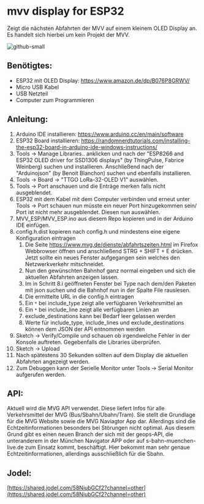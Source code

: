 # mvv display for ESP32
Zeigt die nächsten Abfahrten der MVV auf einem kleinem OLED Display an. Es handelt sich hierbei um kein Projekt der MVV.

![github-small](images/mvv_display_U2_Königsplatz.jpg)

## Benötigtes:
- ESP32 mit OLED Display: https://www.amazon.de/dp/B076P8GRWV/
- Micro USB Kabel
- USB Netzteil
- Computer zum Programmieren

## Anleitung:
1.  Arduino IDE installieren: https://www.arduino.cc/en/main/software
1.  ESP32 Board installieren: https://randomnerdtutorials.com/installing-the-esp32-board-in-arduino-ide-windows-instructions/
1.  Tools -> Manage Libraries.. anklicken und nach der "ESP8266 and ESP32 OLED driver for SSD1306 displays" (by ThingPulse, Fabrice Weinberg) suchen und installieren. Anschließend nach der "Arduinojson" (by Benoit Blanchon) suchen und ebenfalls installieren.
1.  Tools -> Board -> "TTGO LoRa-32-OLED V1" auswählen.
1.  Tools ->  Port anschauen und die Enträge merken falls nicht ausgeblendet.
1.  ESP32 mit dem Kabel mit dem Computer verbinden und erneut unter Tools ->  Port schauen nun müsste ein neuer Port hinzugekommen sein/ Port ist nicht mehr ausgeblendet. Diesen nun auswählen.
1. MVV_ESP/MVV_ESP.ino aus diesem Repo kopieren und in der Arduino IDE einfügen.
1. config.h.dist kopieren nach config.h und mindestens eine eigene Konfiguration eintragen
    1. Die Seite https://www.mvg.de/dienste/abfahrtszeiten.html im Firefox Webbrowser öffnen und anschließend STRG + SHIFT + E drücken. Jetzt sollte ein neues Fenster aufgegangen sein welches den Netzwerkverkehr mitschneidet.
    1. Nun den gewünschten Bahnhof ganz normal eingeben und sich die aktuellen Abfahrten anzeigen lassen.
    1. Im in Schritt 8.i geöffneten Fenster bei Type nach dem/den Paketen mit json suchen und die Bahnhof nun in der Spalte File rauslesen.
    1. Die ermittelte URL in die config.h eintragen
    1. Ein `*` bei include_type zeigt alle verfügbaren Verkehrsmittel an
    1. Ein `*` bei include_line zeigt alle verfügbaren Linien an
    1. exclude_destinations kann bei Bedarf leer gelassen werden
    1. Werte für include_type, include_lines und exclude_destinations können dem JSON der API entnommen werden
1. Sketch -> Verify/Compile und schauen ob irgendwelche Fehler in der Konsole auftreten. Gegebenfalls die Libraries überprüfen.
1. Sketch -> Upload
1. Nach spätestens 30 Sekunden sollten auf dem Display die aktuellen Abfahrten angezeigt werden.
1. Zum Debuggen kann der Serielle Monitor unter Tools -> Serial Monitor aufgerufen werden.

## API:
Aktuell wird die MVG API verwendet. Diese liefert Infos für alle Verkehrsmittel der MVG (Bus/Sbahn/Ubahn/Tram). Sie stellt die Grundlage für die MVG Website sowie die MVG Naviagtor App dar. Allerdings sind die Echtzeitinformationen besonders bei Störungen nicht optimal. Aus diesem Grund gibt es einen neuen Branch der sich mit der geops-API, die unteranderem in der München Navigator APP oder auf s-bahn-muenchen-live.de zum Einsatz kommt, beschäftigt. Hier bekommt man sehr genaue Echtzeitinformationen, allerdings ausschließlich für die Sbahn.

## Jodel:
[https://shared.jodel.com/58NiubGCf2?channel=other](https://shared.jodel.com/58NiubGCf2?channel=other)
